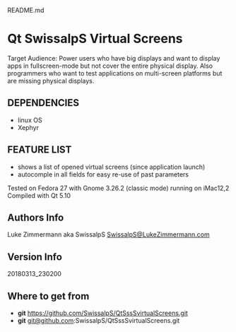 README.md
# Qt SwissalpS Virtual Screens #
Target Audience: Power users who have big displays and want to display
apps in fullscreen-mode but not cover the entire physical display.
Also programmers who want to test applications on multi-screen platforms but
are missing physical displays.


## DEPENDENCIES ##

- linux OS
- Xephyr


## FEATURE LIST ##

- shows a list of opened virtual screens (since application launch)
- autocomple in all fields for easy re-use of past parameters

Tested on Fedora 27 with Gnome 3.26.2 (classic mode) running on iMac12,2
Compiled with Qt 5.10


## Authors Info ##

Luke Zimmermann aka SwissalpS
SwissalpS@LukeZimmermann.com

## Version Info ##
20180313_230200

## Where to get from ##
- **git** https://github.com/SwissalpS/QtSssSvirtualScreens.git
- **git** git@github.com:SwissalpS/QtSssSvirtualScreens.git
